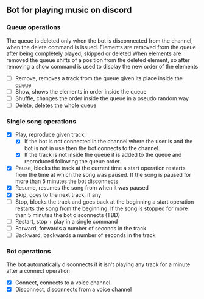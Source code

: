 ## **Bot for playing music on discord**

### **Queue operations**
The queue is deleted only when the bot is disconnected from the channel, when the delete command is issued.
Elements are removed from the queue after being completely played, skipped or deleted
When elements are removed the queue shifts of a position from the deleted element, so after removing a show command is used to display the new order of the elements
- [ ] Remove, removes a track from the queue given its place inside the queue
- [ ] Show, shows the elements in order inside the queue
- [ ] Shuffle, changes the order inside the queue in a pseudo random way
- [ ] Delete, deletes the whole queue

### **Single song operations**
- [x] Play, reproduce given track. 
    - [x] If the bot is not connected in the channel where the user is and the bot is not in use then the bot connects to the channel.
    - [x] If the track is not inside the queue it is added to the queue and reproduced following the queue order.
- [x] Pause, blocks the track at the current time a start operation restarts from the time at which the song was paused. If the song is paused for more than 5 minutes the bot 
disconnects
- [x] Resume, resumes the song from when it was paused
- [x] Skip, goes to the next track, if any
- [ ] Stop, blocks the track and goes back at the beginning a start operation restarts the song from the beginning. If the song is stopped for more than 5 minutes the bot disconnects (TBD)
- [ ] Restart, stop + play in a single command
- [ ] Forward, forwards a number of seconds in the track
- [ ] Backward, backwards a number of seconds in the track
### **Bot operations**
The bot automatically disconnects if it isn't playing any track for a minute after a connect operation
- [x] Connect, connects to a voice channel
- [x] Disconnect, disconnects from a voice channel